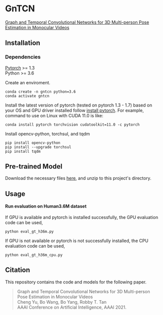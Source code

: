 # GnTCN

[Graph and Temporal Convolutional Networks for 3D Multi-person Pose Estimation in Monocular Videos](https://arxiv.org/pdf/2012.11806.pdf)

## Installation

### Dependencies
[Pytorch](https://pytorch.org/) >= 1.3<br>
Python >= 3.6<br>

Create an enviroment. 
```
conda create -n gntcn python=3.6
conda activate gntcn
```
Install the latest version of pytorch (tested on pytorch 1.3 - 1.7) based on your OS and GPU driver installed follow [install pytorch](https://pytorch.org/). For example, command to use on Linux with CUDA 11.0 is like:
```
conda install pytorch torchvision cudatoolkit=11.0 -c pytorch
```

Install opencv-python, torchsul, and tqdm
```
pip install opencv-python
pip install --upgrade torchsul 
pip install tqdm
```

## Pre-trained Model

Download the necessary files [here](https://www.dropbox.com/s/3ml0s7wfz57z3oq/tgcn_data.zip?dl=0), and unzip to this project's directory.

## Usage

#### Run evaluation on Human3.6M dataset

If GPU is available and pytorch is installed successfully, the GPU evaluation code can be used,
```
python eval_gt_h36m.py
```

If GPU is not available or pytorch is not successfully installed, the CPU evaluation code can be used,
```
python eval_gt_h36m_cpu.py
```

## Citation

This repository contains the code and models for the following paper. 

> Graph and Temporal Convolutional Networks for 3D Multi-person Pose Estimation in Monocular Videos  
> Cheng Yu, Bo Wang, Bo Yang, Robby T. Tan  
> AAAI Conference on Artificial Intelligence, AAAI 2021.
